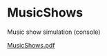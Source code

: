# MusicShows
Music show simulation (console)

[MusicShows.pdf](https://github.com/user-attachments/files/17007008/MusicShows.pdf)
